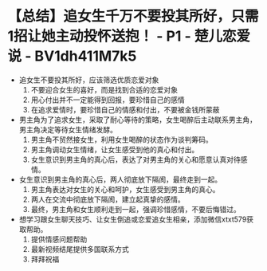 # 【总结】追女生千万不要投其所好，只需1招让她主动投怀送抱！ - P1 - 楚儿恋爱说 - BV1dh411M7k5

-   追女生不要投其所好，应该筛选优质恋爱对象
    1.  不要迎合女生的喜好，而是找到合适的恋爱对象
    2.  用心付出并不一定能得到回报，要珍惜自己的感情
    3.  在追求爱情时，要珍惜自己的情感和付出，不要被金钱所蒙蔽
-   男主角为了追求女生，采取了耐心等待的策略，女生喝醉后主动联系男主角，男主角决定等待女生情绪发酵。
    1.  男主角不贸然接女生，利用女生喝醉的状态作为谈判筹码。
    2.  男主角调动女生情绪，让女生感受到他的真心和付出。
    3.  女生意识到男主角的真心后，表达了对男主角的关心和愿意认真对待感情。
-   女生意识到男主角的真心后，两人彻底放下隔阂，最终走到一起。
    1.  男主角表达对女生的关心和呵护，女生感受到男主角的真心。
    2.  两人在交流中彻底放下隔阂，建立起真挚的感情。
    3.  最终，男主角和女生顺利走到一起，强调珍惜感情，不要后悔错过。
-   想学习跟女生聊天技巧、让女生倒追或恋爱追女生相亲，添加微信xtxt579获取帮助。
    1.  提供情感问题帮助
    2.  最新视频结尾提供多国联系方式
    3.  拜拜祝福